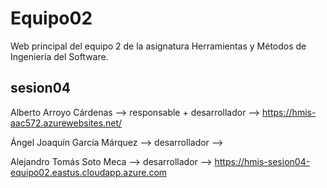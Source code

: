 # Equipo02
Web principal del equipo 2 de la asignatura Herramientas y Métodos de Ingeniería del Software.

## sesion04

Alberto Arroyo Cárdenas --> responsable + desarrollador --> https://hmis-aac572.azurewebsites.net/

Ángel Joaquín García Márquez --> desarrollador -->

Alejandro Tomás Soto Meca --> desarrollador --> https://hmis-sesion04-equipo02.eastus.cloudapp.azure.com

